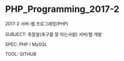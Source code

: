# PHP_Programming_2017-2
2017-2 서버-웹 프로그래밍(PHP)

SUBJECT: 축잘알(축구를 잘 아는사람) 서버/웹 개발

SPEC: PHP / MySQL

TOOL: GITHUB
